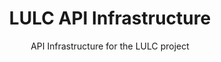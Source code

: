 <h1 align=center>LULC API Infrastructure</h1>

<p align=center>API Infrastructure for the LULC project</p>

